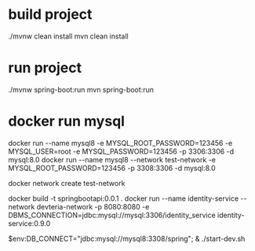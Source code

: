 # build project
./mvnw clean install 
mvn clean install 

# run project
./mvnw spring-boot:run
mvn spring-boot:run
# docker run mysql 
docker run --name mysql8 -e MYSQL_ROOT_PASSWORD=123456 -e MYSQL_USER=root -e MYSQL_PASSWORD=123456 -p 3306:3306 -d mysql:8.0
docker run --name mysql8 --network test-network -e MYSQL_ROOT_PASSWORD=123456 -p 3308:3306 -d mysql:8.0

docker network create test-network

docker build -t springbootapi:0.0.1 .
docker run --name identity-service --network devteria-network -p 8080:8080 -e DBMS_CONNECTION=jdbc:mysql://mysql:3306/identity_service identity-service:0.9.0

$env:DB_CONNECT="jdbc:mysql://mysql8:3308/spring"; & ./start-dev.sh
